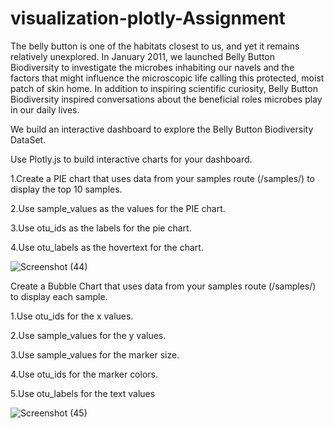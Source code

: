# visualization-plotly-Assignment


The belly button is one of the habitats closest to us, and yet it remains relatively unexplored. In January 2011, we launched Belly Button Biodiversity to investigate the microbes inhabiting our navels and the factors that might influence the microscopic life calling this protected, moist patch of skin home. In addition to inspiring scientific curiosity, Belly Button Biodiversity inspired conversations about the beneficial roles microbes play in our daily lives.

We build an interactive dashboard to explore the Belly Button Biodiversity DataSet.


Use Plotly.js to build interactive charts for your dashboard.

 1.Create a PIE chart that uses data from your samples route (/samples/<sample>) to display the top 10 samples.

 2.Use sample_values as the values for the PIE chart.

 3.Use otu_ids as the labels for the pie chart.

 4.Use otu_labels as the hovertext for the chart.



![Screenshot (44)](https://user-images.githubusercontent.com/49598347/65823874-11645980-e224-11e9-9b97-3c2d37aec50d.png)




Create a Bubble Chart that uses data from your samples route (/samples/<sample>) to display each sample.

 1.Use otu_ids for the x values.

 2.Use sample_values for the y values.

 3.Use sample_values for the marker size.

 4.Use otu_ids for the marker colors.

 5.Use otu_labels for the text values


![Screenshot (45)](https://user-images.githubusercontent.com/49598347/65823875-11645980-e224-11e9-831d-eca21132ccc0.png)


